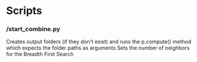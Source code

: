 # Scripts

### /start_combine.py
Creates output folders (if they don't exist) and runs the p.compute() method which expects the folder paths as arguments
Sets the number of neighbors for the Breadth First Search
